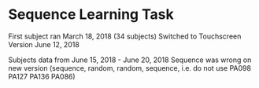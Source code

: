 # Sequence Learning Task 

First subject ran March 18, 2018 (34 subjects) 
Switched to Touchscreen Version June 12, 2018

Subjects data from June 15, 2018 - June 20, 2018 Sequence was wrong on new version (sequence, random, random, sequence, i.e. do not use PA098 PA127 PA136 PA086) 

